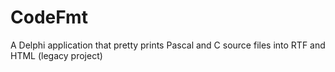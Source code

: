 # CodeFmt
A Delphi application that pretty prints Pascal and C source files into RTF and HTML (legacy project)


